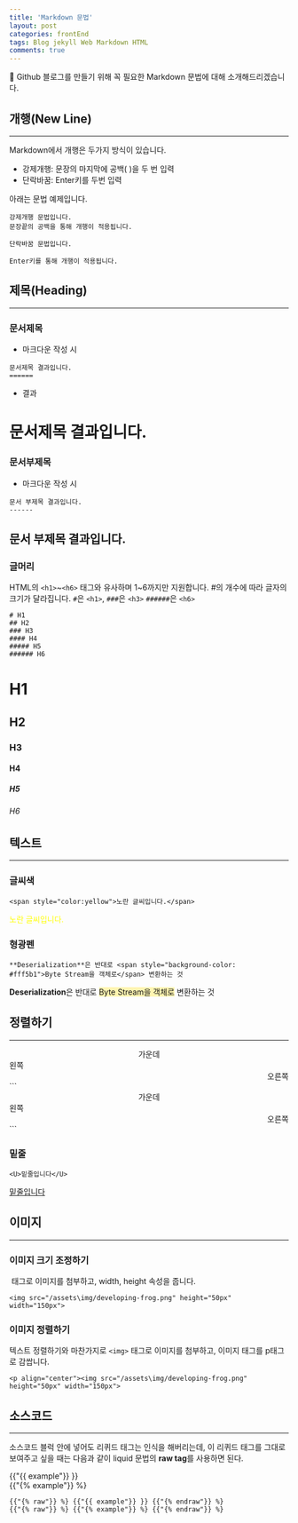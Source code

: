 ```yaml
---
title: 'Markdown 문법'
layout: post
categories: frontEnd
tags: Blog jekyll Web Markdown HTML
comments: true
---
```

<!-- 여기에 목차넣으면 좋을듯,,,, -->
🔔 Github 블로그를 만들기 위해 꼭 필요한 Markdown 문법에 대해 소개해드리겠습니다.

## 개행(New Line)
* * *  
Markdown에서 개행은 두가지 방식이 있습니다.
  - 강제개행: 문장의 마지막에 공백(  )을 두 번 입력
  - 단락바꿈: Enter키를 두번 입력  

아래는 문법 예제입니다.  

    강제개행 문법입니다.  
    문장끝의 공백을 통해 개행이 적용됩니다.  

    단락바꿈 문법입니다.

    Enter키를 통해 개행이 적용됩니다. 

## 제목(Heading)  
* * *  
### 문서제목
  - 마크다운 작성 시
```
문서제목 결과입니다.
======
```
  - 결과  

문서제목 결과입니다.
====== 

### 문서부제목
  - 마크다운 작성 시
```
문서 부제목 결과입니다.
------
```

문서 부제목 결과입니다.  
------

### 글머리
HTML의 `<h1>`~`<h6>` 태그와 유사하며 1~6까지만 지원합니다. #의 개수에 따라 글자의 크기가 달라집니다. `#`은 `<h1>`, `###`은 `<h3>` `######`은 `<h6>`
```
# H1
## H2
### H3
#### H4
##### H5
###### H6
```

# H1
## H2
### H3
#### H4
##### H5
###### H6
  
## 텍스트
* * *  
### 글씨색
```
<span style="color:yellow">노란 글씨입니다.</span>
```
<span style="color:yellow">노란 글씨입니다.</span>

### 형광펜
```
**Deserialization**은 반대로 <span style="background-color: #fff5b1">Byte Stream을 객체로</span> 변환하는 것
```
**Deserialization**은 반대로 <span style="background-color: #fff5b1">Byte Stream을 객체로</span> 변환하는 것

## 정렬하기
* * *  
<center>가운데</center>  
<div style="text-align: left"> 왼쪽 </div>
<div style="text-align: right"> 오른쪽 </div>
```
<center>가운데</center>  
<div style="text-align: left"> 왼쪽 </div>
<div style="text-align: right"> 오른쪽 </div>
```

### 밑줄
```
<U>밑줄입니다</U>
```
<U>밑줄입니다</U>

## 이미지
* * *  
### 이미지 크기 조정하기
<img> 태그로 이미지를 첨부하고, width, height 속성을 줍니다.
```
<img src="/assets\img/developing-frog.png" height="50px" width="150px">
```

### 이미지 정렬하기
텍스트 정렬하기와 마찬가지로 `<img>` 태그로 이미지를 첨부하고, 이미지 태그를 p태그로 감쌉니다.
```
<p align="center"><img src="/assets\img/developing-frog.png" height="50px" width="150px">  
```

## 소스코드
* * *
소스코드 블럭 안에 넣어도 리퀴드 태그는 인식을 해버리는데, 이 리퀴드 태그를 그대로 보여주고 싶을 때는 다음과 같이 liquid 문법의 **raw tag**를 사용하면 된다.  

{{"{{ example"}} }}  
{{"{% example"}} %}
```
{{"{% raw"}} %} {{"{{ example"}} }} {{"{% endraw"}} %}
{{"{% raw"}} %} {{"{% example"}} %} {{"{% endraw"}} %}
```

<!--author-->